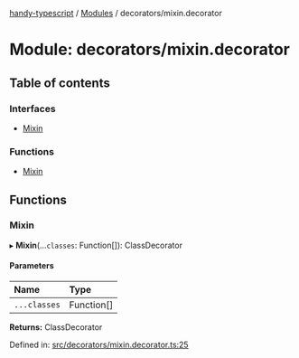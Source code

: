 [handy-typescript](../README.md) / [Modules](../modules.md) / decorators/mixin.decorator

# Module: decorators/mixin.decorator

## Table of contents

### Interfaces

- [Mixin](../interfaces/decorators_mixin_decorator.mixin.md)

### Functions

- [Mixin](decorators_mixin_decorator.md#mixin)

## Functions

### Mixin

▸ **Mixin**(...`classes`: Function[]): ClassDecorator

#### Parameters

| Name | Type |
| :------ | :------ |
| `...classes` | Function[] |

**Returns:** ClassDecorator

Defined in: [src/decorators/mixin.decorator.ts:25](https://github.com/robbiemu/handy-typescript/blob/53f59f0/src/decorators/mixin.decorator.ts#L25)
